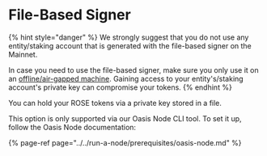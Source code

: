 # File-Based Signer

{% hint style="danger" %}
We strongly suggest that you do not use any entity/staking account that is generated with the file-based signer on the Mainnet.  
  
In case you need to use the file-based signer, make sure you only use it on an [offline/air-gapped machine](https://en.wikipedia.org/wiki/Air_gap_%28networking%29). Gaining access to your entity's/staking account's private key can compromise your tokens.
{% endhint %}

You can hold your ROSE tokens via a private key stored in a file.

This option is only supported via our Oasis Node CLI tool. To set it up, follow the Oasis Node documentation:

{% page-ref page="../../run-a-node/prerequisites/oasis-node.md" %}



